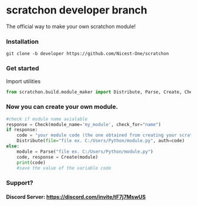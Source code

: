 # scratchon developer branch
The official way to make your own scratchon module! 

### Installation
```
git clone -b developer https://github.com/Nicest-One/scratchon
```

### Get started
Import utilities

```python
from scratchon.build.module_maker import Distribute, Parse, Create, Check
```

### Now you can create your own module.
```python
#check if module name avialable
response = Check(module_name='my_module', check_for="name")
if response:
    code = "your module code (the one obtained from creating your scratchon module"
    Distribute(file="file ex. C:/Users/Python/module.py", auth=code)
else:
    module = Parse("file ex. C:/Users/Python/module.py")
    code, response = Create(module)
    print(code)
    #save the value of the variable code
````

### Support?
#### Discord Server: https://discord.com/invite/tF7j7MswUS
